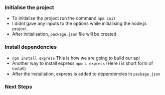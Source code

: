 ### Initialise the project
* To initialise the project run the command `npm init`
* I didnt gave any inputs to the options while initialising the node.js project.
* After initialisation, `package.json` file will be created.

### Install dependencies
* `npm install express` This is how we are going to build our api
* Another way to install express `npm i express` (Here i is short form of install)
* After the installation, express is added to dependencies in `package.json`

### Next Steps